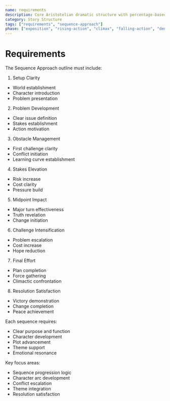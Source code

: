 ```yaml
---
name: requirements
description: Core Aristotelian dramatic structure with percentage-based story stages and character elements
category: Story Structure
tags: ["requirements", "sequence-approach"]
phase: ["exposition", "rising-action", "climax", "falling-action", "denouement"]
---
```


# Requirements

The Sequence Approach outline must include:

1. Setup Clarity

* World establishment
* Character introduction
* Problem presentation

2. Problem Development

* Clear issue definition
* Stakes establishment
* Action motivation

3. Obstacle Management

* First challenge clarity
* Conflict initiation
* Learning curve establishment

4. Stakes Elevation

* Risk increase
* Cost clarity
* Pressure build

5. Midpoint Impact

* Major turn effectiveness
* Truth revelation
* Change initiation

6. Challenge Intensification

* Problem escalation
* Cost increase
* Hope reduction

7. Final Effort

* Plan completion
* Force gathering
* Climactic confrontation

8. Resolution Satisfaction

* Victory demonstration
* Change completion
* Peace achievement

Each sequence requires:

* Clear purpose and function
* Character development
* Plot advancement
* Theme support
* Emotional resonance

Key focus areas:

* Sequence progression logic
* Character arc development
* Conflict escalation
* Theme integration
* Resolution satisfaction

